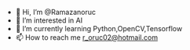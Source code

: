 - 👋 Hi, I’m @Ramazanoruc
- 👀 I’m interested in AI
- 🌱 I’m currently learning Python,OpenCV,Tensorflow
- 📫 How to reach me r_oruc02@hotmail.com
